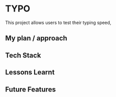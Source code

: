 # TYPO

This project allows users to test their typing speed, 

## My plan / approach

## Tech Stack

## Lessons Learnt

## Future Features

